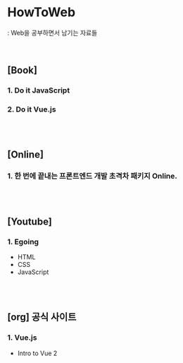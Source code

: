 # HowToWeb
: Web을 공부하면서 남기는 자료들
<br/>
<br/>
<br/>

## [Book]
### 1. Do it JavaScript 
### 2. Do it Vue.js   
<br/>
<br/>

## [Online]
### 1. 한 번에 끝내는 프론트엔드 개발 초격차 패키지 Online.   
<br/>
<br/>

## [Youtube]
### 1. Egoing
- HTML
- CSS
- JavaScript   
<br/>
<br/>

## [org] 공식 사이트
### 1. Vue.js
- Intro to Vue 2   
<br/>
<br/>
